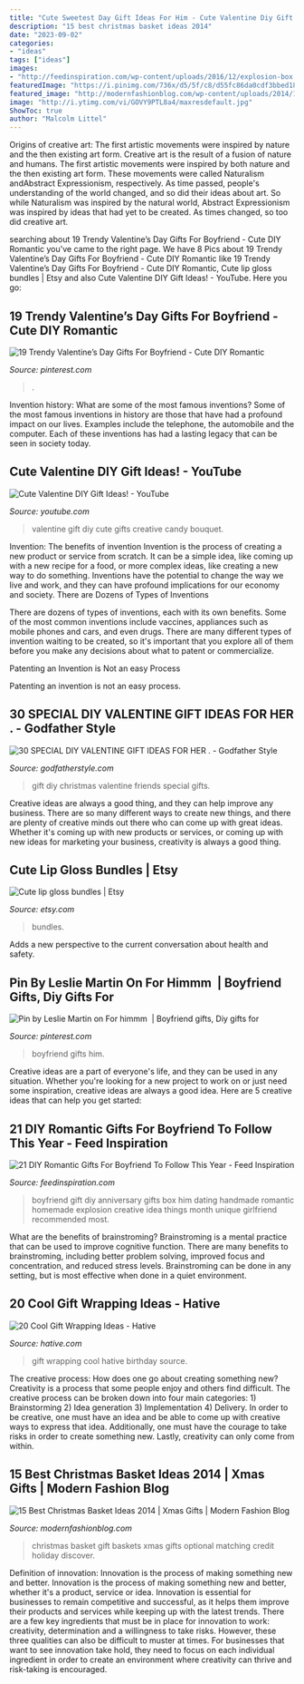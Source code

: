 ```yaml
---
title: "Cute Sweetest Day Gift Ideas For Him - Cute Valentine Diy Gift Ideas!"
description: "15 best christmas basket ideas 2014"
date: "2023-09-02"
categories:
- "ideas"
tags: ["ideas"]
images:
- "http://feedinspiration.com/wp-content/uploads/2016/12/explosion-box.jpg"
featuredImage: "https://i.pinimg.com/736x/d5/5f/c8/d55fc86da0cdf3bbed18c473fac4afa0.jpg"
featured_image: "http://modernfashionblog.com/wp-content/uploads/2014/11/15-Best-Christmas-Basket-Ideas-2014-Xmas-Gifts-2.jpg"
image: "http://i.ytimg.com/vi/GOVY9PTL8a4/maxresdefault.jpg"
ShowToc: true
author: "Malcolm Littel"
---
```



Origins of creative art: The first artistic movements were inspired by nature and the then existing art form.
Creative art is the result of a fusion of nature and humans. The first artistic movements were inspired by both nature and the then existing art form. These movements were called Naturalism andAbstract Expressionism, respectively. As time passed, people's understanding of the world changed, and so did their ideas about art. So while Naturalism was inspired by the natural world, Abstract Expressionism was inspired by ideas that had yet to be created. As times changed, so too did creative art.

	

		
searching about 19 Trendy Valentine’s Day Gifts For Boyfriend - Cute DIY Romantic you've came to the right page. We have 8 Pics about 19 Trendy Valentine’s Day Gifts For Boyfriend - Cute DIY Romantic like 19 Trendy Valentine’s Day Gifts For Boyfriend - Cute DIY Romantic, Cute lip gloss bundles | Etsy and also Cute Valentine DIY Gift Ideas! - YouTube. Here you go:
		
    
## 19 Trendy Valentine’s Day Gifts For Boyfriend - Cute DIY Romantic

<img loading=lazy src="https://i.pinimg.com/736x/d5/5f/c8/d55fc86da0cdf3bbed18c473fac4afa0.jpg" onerror="this.onerror=null;this.src='https://tse4.mm.bing.net/th?id=OIP.gAKzfkY2YMAl9UcvYaZvwQHaJ4&amp;pid=15.1';" alt="19 Trendy Valentine’s Day Gifts For Boyfriend - Cute DIY Romantic">

_Source: pinterest.com_

>. 

	

Invention history: What are some of the most famous inventions?
Some of the most famous inventions in history are those that have had a profound impact on our lives. Examples include the telephone, the automobile and the computer. Each of these inventions has had a lasting legacy that can be seen in society today.

    
## Cute Valentine DIY Gift Ideas! - YouTube

<img loading=lazy src="http://i.ytimg.com/vi/GOVY9PTL8a4/maxresdefault.jpg" onerror="this.onerror=null;this.src='https://tse1.mm.bing.net/th?id=OIP.cx7RZvn-ZRwtirxhDGrOWAHaEK&amp;pid=15.1';" alt="Cute Valentine DIY Gift Ideas! - YouTube">

_Source: youtube.com_

>valentine gift diy cute gifts creative candy bouquet. 

	

Invention: The benefits of invention
Invention is the process of creating a new product or service from scratch. It can be a simple idea, like coming up with a new recipe for a food, or more complex ideas, like creating a new way to do something. Inventions have the potential to change the way we live and work, and they can have profound implications for our economy and society.
There are Dozens of Types of Inventions

There are dozens of types of inventions, each with its own benefits. Some of the most common inventions include vaccines, appliances such as mobile phones and cars, and even drugs. There are many different types of invention waiting to be created, so it's important that you explore all of them before you make any decisions about what to patent or commercialize.

Patenting an Invention is Not an easy Process

Patenting an invention is not an easy process.

    
## 30 SPECIAL DIY VALENTINE GIFT IDEAS FOR HER . - Godfather Style

<img loading=lazy src="http://godfatherstyle.com/wp-content/uploads/2016/11/christmas-gift-ideas-for-friends-2-1.jpg" onerror="this.onerror=null;this.src='https://tse2.mm.bing.net/th?id=OIP.HHwsdP7ppO7zAWe8fInhcAHaLF&amp;pid=15.1';" alt="30 SPECIAL DIY VALENTINE GIFT IDEAS FOR HER . - Godfather Style">

_Source: godfatherstyle.com_

>gift diy christmas valentine friends special gifts. 

	

Creative ideas are always a good thing, and they can help improve any business. There are so many different ways to create new things, and there are plenty of creative minds out there who can come up with great ideas. Whether it's coming up with new products or services, or coming up with new ideas for marketing your business, creativity is always a good thing.

    
## Cute Lip Gloss Bundles | Etsy

<img loading=lazy src="https://i.etsystatic.com/24308698/r/il/16543f/3055444665/il_fullxfull.3055444665_3lbe.jpg" onerror="this.onerror=null;this.src='https://tse1.mm.bing.net/th?id=OIP.DGHqILXArr3m-xeJL2mP4wHaEl&amp;pid=15.1';" alt="Cute lip gloss bundles | Etsy">

_Source: etsy.com_

>bundles. 

	

Adds a new perspective to the current conversation about health and safety.

    
## Pin By Leslie Martin On For Himmm ️ | Boyfriend Gifts, Diy Gifts For

<img loading=lazy src="https://i.pinimg.com/736x/70/d6/68/70d66899323cca31571d92c87ebb6553.jpg" onerror="this.onerror=null;this.src='https://tse3.mm.bing.net/th?id=OIP.jy2f4jRM7cMM2oF2Sq5HhwHaJ3&amp;pid=15.1';" alt="Pin by Leslie Martin on For himmm ️ | Boyfriend gifts, Diy gifts for">

_Source: pinterest.com_

>boyfriend gifts him. 

	

Creative ideas are a part of everyone's life, and they can be used in any situation. Whether you're looking for a new project to work on or just need some inspiration, creative ideas are always a good idea. Here are 5 creative ideas that can help you get started: 

    
## 21 DIY Romantic Gifts For Boyfriend To Follow This Year - Feed Inspiration

<img loading=lazy src="http://feedinspiration.com/wp-content/uploads/2016/12/explosion-box.jpg" onerror="this.onerror=null;this.src='https://tse2.mm.bing.net/th?id=OIP.QC5wE7YIiqPdfEjSU5uX_wHaLH&amp;pid=15.1';" alt="21 DIY Romantic Gifts For Boyfriend To Follow This Year - Feed Inspiration">

_Source: feedinspiration.com_

>boyfriend gift diy anniversary gifts box him dating handmade romantic homemade explosion creative idea things month unique girlfriend recommended most. 

	

What are the benefits of brainstroming?
Brainstroming is a mental practice that can be used to improve cognitive function. There are many benefits to brainstroming, including better problem solving, improved focus and concentration, and reduced stress levels. Brainstroming can be done in any setting, but is most effective when done in a quiet environment.

    
## 20 Cool Gift Wrapping Ideas - Hative

<img loading=lazy src="https://hative.com/wp-content/uploads/2014/10/gift-wrapping-ideas/2-cool-gift-wrapping-ideas.jpg" onerror="this.onerror=null;this.src='https://tse4.mm.bing.net/th?id=OIP.iX8UAdzo3q4mvijwzBCFEwHaKX&amp;pid=15.1';" alt="20 Cool Gift Wrapping Ideas - Hative">

_Source: hative.com_

>gift wrapping cool hative birthday source. 

	

The creative process: How does one go about creating something new?
Creativity is a process that some people enjoy and others find difficult. The creative process can be broken down into four main categories: 1) Brainstorming 2) Idea generation 3) Implementation 4) Delivery. In order to be creative, one must have an idea and be able to come up with creative ways to express that idea. Additionally, one must have the courage to take risks in order to create something new. Lastly, creativity can only come from within.

    
## 15 Best Christmas Basket Ideas 2014 | Xmas Gifts | Modern Fashion Blog

<img loading=lazy src="http://modernfashionblog.com/wp-content/uploads/2014/11/15-Best-Christmas-Basket-Ideas-2014-Xmas-Gifts-2.jpg" onerror="this.onerror=null;this.src='https://tse1.mm.bing.net/th?id=OIP.rEXdECdFnLKmrbmyAZxrVwHaJZ&amp;pid=15.1';" alt="15 Best Christmas Basket Ideas 2014 | Xmas Gifts | Modern Fashion Blog">

_Source: modernfashionblog.com_

>christmas basket gift baskets xmas gifts optional matching credit holiday discover. 

	

Definition of innovation: Innovation is the process of making something new and better.
Innovation is the process of making something new and better, whether it's a product, service or idea. Innovation is essential for businesses to remain competitive and successful, as it helps them improve their products and services while keeping up with the latest trends.
There are a few key ingredients that must be in place for innovation to work: creativity, determination and a willingness to take risks. However, these three qualities can also be difficult to muster at times. For businesses that want to see innovation take hold, they need to focus on each individual ingredient in order to create an environment where creativity can thrive and risk-taking is encouraged.

